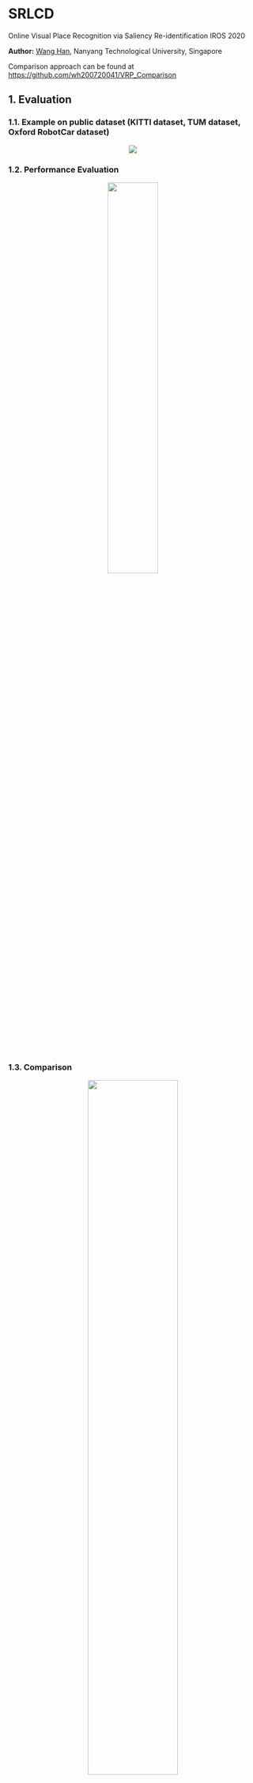 # SRLCD
Online Visual Place Recognition via Saliency Re-identification IROS 2020

**Author:** [Wang Han](http://wanghan.pro), Nanyang Technological University, Singapore

Comparison approach can be found at https://github.com/wh200720041/VRP_Comparison


## 1. Evaluation
### 1.1. Example on public dataset (KITTI dataset, TUM dataset, Oxford RobotCar dataset)
<p align='center'>
<img src="https://github.com/wh200720041/SRLCD/blob/master/img/detection_examples.png"/>
</p>

### 1.2. Performance Evaluation
<p align='center'>
<img src="https://github.com/wh200720041/SRLCD/blob/master/img/precision_recall.png" width = 45% />
</p>

### 1.3. Comparison
<p align='center'>
<img src="https://github.com/wh200720041/SRLCD/blob/master/img/metrics_comparison.png" width = 60% />
</p>


## 2. Prerequisites

### 2.1 **Platform**
Microsoft Visual Studio 2017

### 2.2 **Opencv**

Follow [Opencv installation](https://www.learnopencv.com/install-opencv3-on-windows/).

### 2.3. Eigen
Follow [Eigen Installation](https://eigen.tuxfamily.org/dox/GettingStarted.html).

## 3. Citation
If you use this work for your research, you may want to cite
```
@article{wang2020online,
  title={Online Visual Place Recognition via Saliency Re-identification},
  author={Wang, Han and Wang, Chen and Xie, Lihua},
  journal={arXiv preprint arXiv:2007.14549},
  year={2020}
}
```


